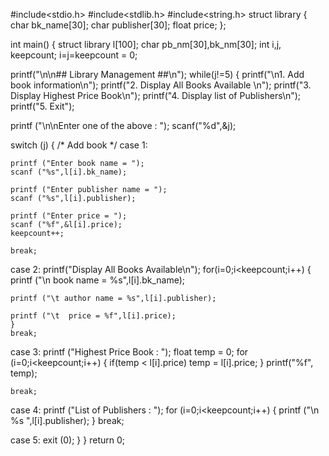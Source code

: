 #include<stdio.h>
#include<stdlib.h>
#include<string.h>
struct library
{
char bk_name[30];
char publisher[30];
float price;
};

int main()
{
struct library l[100];
char pb_nm[30],bk_nm[30];
int i,j, keepcount;
i=j=keepcount = 0;

printf("\n\n## Library Management ##\n");
while(j!=5)
{
printf("\n1. Add book information\n");
printf("2. Display All Books Available \n");
printf("3. Display Highest Price Book\n");
printf("4. Display list of Publishers\n");
printf("5. Exit");

printf ("\n\nEnter one of the above : ");
scanf("%d",&j);

switch (j)
{
/* Add book */
case 1:  

	printf ("Enter book name = ");
	scanf ("%s",l[i].bk_name);
	
	printf ("Enter publisher name = ");
	scanf ("%s",l[i].publisher);

	printf ("Enter price = ");
	scanf ("%f",&l[i].price);
	keepcount++;

	break;
case 2:
	printf("Display All Books Available\n");
	for(i=0;i<keepcount;i++)
	{
	printf ("\n book name = %s",l[i].bk_name);
	
	printf ("\t author name = %s",l[i].publisher);

	printf ("\t  price = %f",l[i].price);
	}
	break;

case 3:
	printf ("Highest Price Book : ");
float temp = 0;
	for (i=0;i<keepcount;i++)
	{
	    if(temp < l[i].price)
	        temp = l[i].price;
	}
	printf("%f", temp);
	
	break;

case 4:
	printf ("List of Publishers : ");
	for (i=0;i<keepcount;i++)
	{
	    printf ("\n %s ",l[i].publisher);
	}
	break;

case 5:
	exit (0); 
}
}
return 0;

